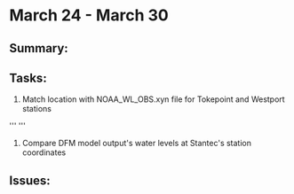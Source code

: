 # March 24 - March 30
## Summary:


## Tasks:
1) Match location with NOAA_WL_OBS.xyn file for Tokepoint and Westport stations

'''
'''
1) Compare DFM model output's water levels at Stantec's station coordinates


## Issues:

